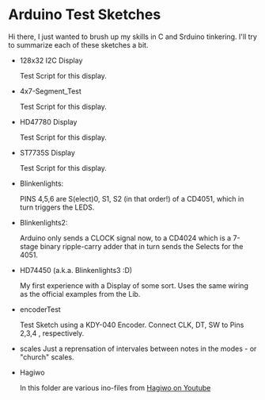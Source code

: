 
# Arduino Test Sketches

Hi there, I just wanted to brush up my skills in C and Srduino tinkering.
I'll try to summarize each of these sketches a bit.

- 128x32 I2C Display
  
  Test Script for this display.

- 4x7-Segment_Test

  Test Script for this display.

- HD47780 Display

  Test Script for this display.

- ST7735S Display

  Test Script for this display.

- Blinkenlights:

  PINS 4,5,6 are S(elect)0, S1, S2 (in that order!) of a CD4051, which in turn triggers the LEDS.
  
- Blinkenlights2:

  Arduino only sends a CLOCK signal now, to a CD4024 which is a 7-stage binary ripple-carry adder that in turn sends the Selects for the 4051.

- HD74450 (a.k.a. Blinkenlights3 :D)

  My first experience with a Display of some sort. Uses the same wiring as the official examples from the Lib.

- encoderTest

  Test Sketch using a KDY-040 Encoder. Connect CLK, DT, SW to Pins 2,3,4 , respectively.

- scales
  Just a reprensation of intervales between notes in the modes - or "church" scales.

- Hagiwo

  In this folder are various ino-files from [Hagiwo on Youtube](https://www.youtube.com/channel/UCxErrnnVNEAAXPZvQFwobQw)
